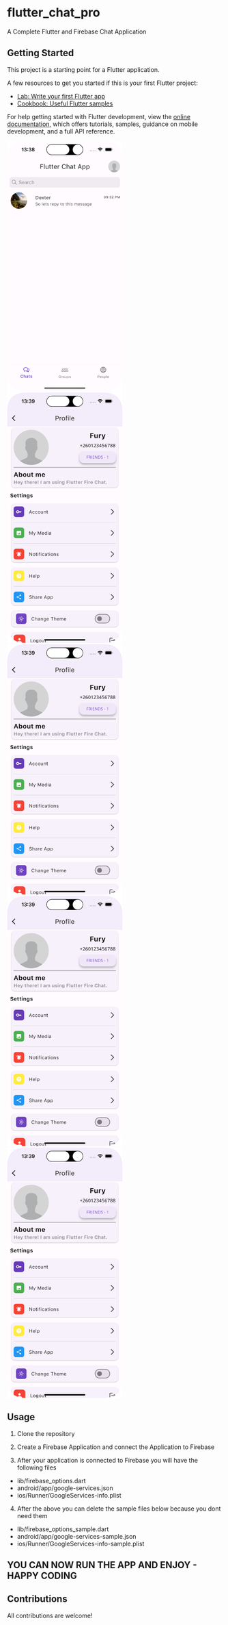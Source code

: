# flutter_chat_pro

A Complete Flutter and Firebase Chat Application

## Getting Started

This project is a starting point for a Flutter application.

A few resources to get you started if this is your first Flutter project:

- [Lab: Write your first Flutter app](https://docs.flutter.dev/get-started/codelab)
- [Cookbook: Useful Flutter samples](https://docs.flutter.dev/cookbook)

For help getting started with Flutter development, view the
[online documentation](https://docs.flutter.dev/), which offers tutorials,
samples, guidance on mobile development, and a full API reference.

<img src="assets/images/Screenshot_1.png"  width="270" height="585">
<img src="assets/images/Screenshot_2.png"  width="270" height="585">
<img src="assets/images/Screenshot_2.png"  width="270" height="585">
<img src="assets/images/Screenshot_2.png"  width="270" height="585">
<img src="assets/images/Screenshot_2.png"  width="270" height="585">

## Usage

1. Clone the repository

2. Create a Firebase Application and connect the Application to Firebase

3. After your application is connected to Firebase you  will have the following files
  - lib/firebase_options.dart
  - android/app/google-services.json
  - ios/Runner/GoogleServices-info.plist

4. After the above you can delete the sample files below because you dont need them
  - lib/firebase_options_sample.dart
  - android/app/google-services-sample.json
  - ios/Runner/GoogleServices-info-sample.plist

## YOU CAN NOW RUN THE APP AND ENJOY -  HAPPY CODING

## Contributions

   All contributions are welcome!